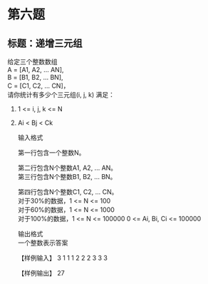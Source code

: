 # 第六题   #
## **标题：递增三元组** ##
  
给定三个整数数组  
A = [A1, A2, … AN],  
B = [B1, B2, … BN],  
C = [C1, C2, … CN]，  
请你统计有多少个三元组(i, j, k) 满足：  
1. 1 <= i, j, k <= N   
2. Ai < Bj < Ck  


    输入格式
    
    第一行包含一个整数N。  

    第二行包含N个整数A1, A2, ... AN。  
    第三行包含N个整数B1, B2, ... BN。  

    第四行包含N个整数C1, C2, ... CN。  
    对于30%的数据，1 <= N <= 100  
    对于60%的数据，1 <= N <= 1000   
    对于100%的数据，1 <= N <= 100000 0 <= Ai, Bi, Ci <= 100000
       
    输出格式  
    一个整数表示答案

    【样例输入】
    3
    1 1 1
    2 2 2
    3 3 3
    
    【样例输出】
    27 